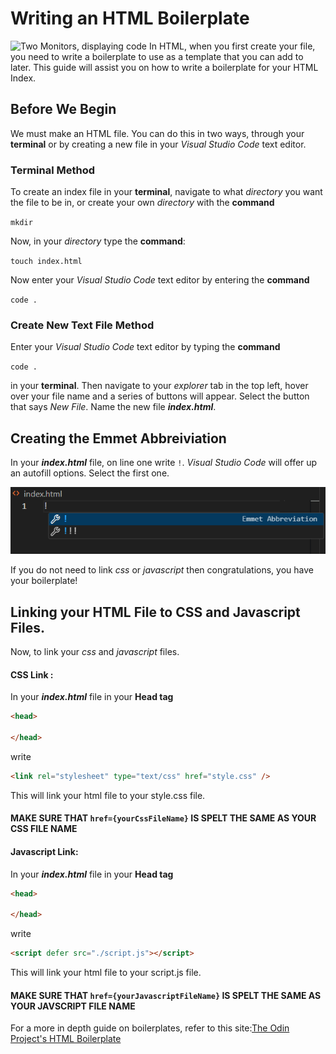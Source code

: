 # Writing an HTML Boilerplate
![Two Monitors, displaying code](https://images.unsplash.com/photo-1457305237443-44c3d5a30b89?q=80&w=2674&auto=format&fit=crop&ixlib=rb-4.0.3&ixid=M3wxMjA3fDB8MHxwaG90by1wYWdlfHx8fGVufDB8fHx8fA%3D%3D)
In HTML, when you first create your file, you need to write a boilerplate to use as a template that you can add to later. This guide will assist you on how to write a boilerplate for your HTML Index.

## Before We Begin
We must make an HTML file. You can do this in two ways, through your **terminal** or by creating a new file in your *Visual Studio Code* text editor.
### Terminal Method
To create an index file in your **terminal**,
navigate to what *directory* you want the file to be in, or create your own *directory* with the **command** 

`mkdir` 

 Now, in your *directory* type the **command**:

`touch index.html`

Now enter your *Visual Studio Code* text editor by entering the **command**

 `code .`

### Create New Text File Method
Enter your *Visual Studio Code* text editor by typing the **command**

 `code .` 

 in your **terminal**. Then navigate to your *explorer* tab in the top left, hover over your file name and a series of buttons will appear. Select the button that says *New  File*. Name the new file ***index.html***.
 ## Creating the Emmet Abbreiviation
 In your ***index.html*** file, on line one write `!`. *Visual Studio Code* will offer up an autofill options. Select the first one.

 ![Emmet abbreviation autofill](./Capture.PNG)
 
 If you do not need to link *css* or *javascript* then congratulations, you have your boilerplate!
 ## Linking your HTML File to CSS and Javascript Files.
 Now, to link your *css* and *javascript* files.
 #### CSS Link :
  In your ***index.html***  file in your **Head tag**
 ```html
 <head>

</head>
```
write
```html
<link rel="stylesheet" type="text/css" href="style.css" />
```
This will link your html file to your style.css file. 
#### MAKE SURE THAT `href={yourCssFileName}` IS SPELT THE SAME AS YOUR CSS FILE NAME

#### Javascript Link:

In your ***index.html***  file in your **Head tag**
 ```html
 <head>

</head>
```
write
```html
<script defer src="./script.js"></script>
```
This will link your html file to your script.js file. 
#### MAKE SURE THAT `href={yourJavascriptFileName}` IS SPELT THE SAME AS YOUR JAVSCRIPT FILE NAME

 For a more in depth guide on boilerplates, refer to this site:[The Odin Project's HTML Boilerplate](https://www.theodinproject.com/lessons/foundations-html-boilerplate)
